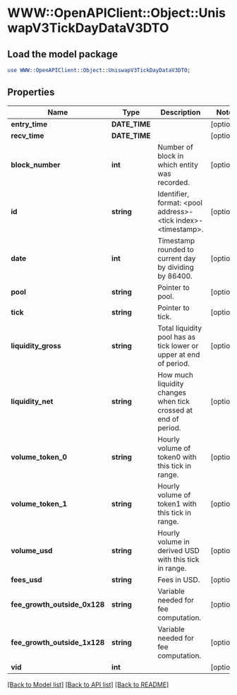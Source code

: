 # WWW::OpenAPIClient::Object::UniswapV3TickDayDataV3DTO

## Load the model package
```perl
use WWW::OpenAPIClient::Object::UniswapV3TickDayDataV3DTO;
```

## Properties
Name | Type | Description | Notes
------------ | ------------- | ------------- | -------------
**entry_time** | **DATE_TIME** |  | [optional] 
**recv_time** | **DATE_TIME** |  | [optional] 
**block_number** | **int** | Number of block in which entity was recorded. | [optional] 
**id** | **string** | Identifier, format: &lt;pool address&gt;-&lt;tick index&gt;-&lt;timestamp&gt;. | [optional] 
**date** | **int** | Timestamp rounded to current day by dividing by 86400. | [optional] 
**pool** | **string** | Pointer to pool. | [optional] 
**tick** | **string** | Pointer to tick. | [optional] 
**liquidity_gross** | **string** | Total liquidity pool has as tick lower or upper at end of period. | [optional] 
**liquidity_net** | **string** | How much liquidity changes when tick crossed at end of period. | [optional] 
**volume_token_0** | **string** | Hourly volume of token0 with this tick in range. | [optional] 
**volume_token_1** | **string** | Hourly volume of token1 with this tick in range. | [optional] 
**volume_usd** | **string** | Hourly volume in derived USD with this tick in range. | [optional] 
**fees_usd** | **string** | Fees in USD. | [optional] 
**fee_growth_outside_0x128** | **string** | Variable needed for fee computation. | [optional] 
**fee_growth_outside_1x128** | **string** | Variable needed for fee computation. | [optional] 
**vid** | **int** |  | [optional] 

[[Back to Model list]](../README.md#documentation-for-models) [[Back to API list]](../README.md#documentation-for-api-endpoints) [[Back to README]](../README.md)



